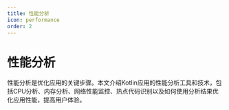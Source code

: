 ```yaml
---
title: 性能分析
icon: performance
order: 2
---
```


# 性能分析

性能分析是优化应用的关键步骤。本文介绍Kotlin应用的性能分析工具和技术，包括CPU分析、内存分析、网络性能监控、热点代码识别以及如何使用分析结果优化应用性能，提高用户体验。
